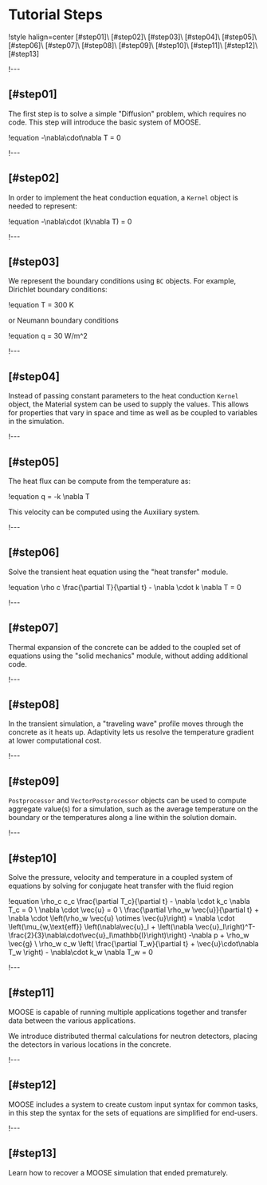 # Tutorial Steps

!style halign=center
[#step01]\\
[#step02]\\
[#step03]\\
[#step04]\\
[#step05]\\
[#step06]\\
[#step07]\\
[#step08]\\
[#step09]\\
[#step10]\\
[#step11]\\
[#step12]\\
[#step13]

!---

## [#step01]

The first step is to solve a simple "Diffusion" problem, which requires no code. This step
will introduce the basic system of MOOSE.

!equation
-\nabla\cdot\nabla T = 0

!---

## [#step02]

In order to implement the heat conduction equation, a `Kernel` object is needed to represent:

!equation
-\nabla\cdot (k\nabla T) = 0

!---

## [#step03]

We represent the boundary conditions using `BC` objects. For example, Dirichlet boundary conditions:

!equation
T = 300 K

or Neumann boundary conditions

!equation
q = 30 W/m^2

!---

## [#step04]

Instead of passing constant parameters to the heat conduction `Kernel` object, the Material
system can be used to supply the values. This allows for properties that vary in space and time
as well as be coupled to variables in the simulation.

!---

## [#step05]

The heat flux can be compute from the temperature as:

!equation
q = -k \nabla T

This velocity can be computed using the Auxiliary system.

!---

## [#step06]

Solve the transient heat equation using the "heat transfer" module.

!equation
\rho c \frac{\partial T}{\partial t} - \nabla \cdot k \nabla T = 0

!---

## [#step07]

Thermal expansion of the concrete can be added to the coupled set of equations
using the "solid mechanics" module, without adding additional code.

!---

## [#step08]

In the transient simulation, a "traveling wave" profile moves through the concrete as it heats up.
Adaptivity lets us resolve the temperature gradient at lower computational cost.

!---

## [#step09]

`Postprocessor` and `VectorPostprocessor` objects can be used to compute aggregate value(s) for a
simulation, such as the average temperature on the boundary or the temperatures along a line
within the solution domain.

!---

## [#step10]

Solve the pressure, velocity and temperature in a coupled system of equations by solving for conjugate heat transfer
with the fluid region

!equation
\rho_c c_c \frac{\partial T_c}{\partial t} - \nabla \cdot k_c \nabla T_c = 0
\\
\nabla \cdot \vec{u} = 0
\\
\frac{\partial \rho_w  \vec{u}}{\partial t} + \nabla \cdot \left(\rho_w \vec{u} \otimes \vec{u}\right)
= \nabla \cdot \left(\mu_{w,\text{eff}} \left(\nabla\vec{u}_I + \left(\nabla \vec{u}_I\right)^T-\frac{2}{3}\nabla\cdot\vec{u}_I\mathbb{I}\right)\right) -\nabla p + \rho_w \vec{g}
\\
\rho_w c_w \left( \frac{\partial T_w}{\partial t} + \vec{u}\cdot\nabla T_w \right) - \nabla\cdot k_w \nabla T_w = 0

!---

## [#step11]

MOOSE is capable of running multiple applications together and transfer data between the various
applications.

We introduce distributed thermal calculations for neutron detectors, placing the detectors
in various locations in the concrete.

!---

## [#step12]

MOOSE includes a system to create custom input syntax for common tasks, in this step the syntax
for the sets of equations are simplified for end-users.

!---

## [#step13]

Learn how to recover a MOOSE simulation that ended prematurely.
